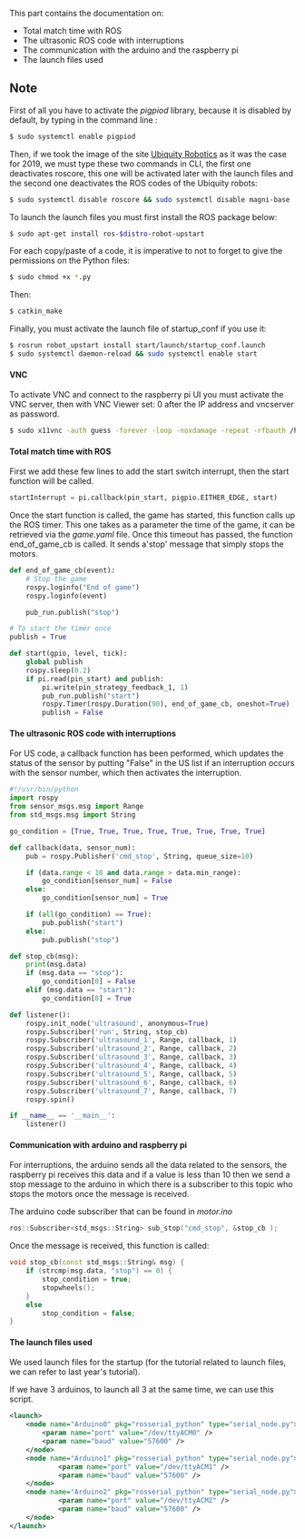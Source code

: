 This part contains the documentation on:

  - Total match time with ROS
  - The ultrasonic ROS code with interruptions
  - The communication with the arduino and the raspberry pi
  - The launch files used

## Note
First of all you have to activate the *pigpiod* library, because it is disabled by default, by typing in the command line :

```sh
$ sudo systemctl enable pigpiod
```

Then, if we took the image of the site [ Ubiquity Robotics][ubiquity] as it was the case for 2019, we must type these two commands in CLI, the first one deactivates roscore, this one will be activated later with the launch files and the second one deactivates the ROS codes of the Ubiquity robots:

```sh
$ sudo systemctl disable roscore && sudo systemctl disable magni-base
```

To launch the launch files you must first install the ROS package below:

```sh
$ sudo apt-get install ros-$distro-robot-upstart
```

For each copy/paste of a code, it is imperative to not to forget to give the permissions on the Python files:

```sh
$ sudo chmod +x *.py
```

Then:

```sh
$ catkin_make
```

Finally, you must activate the launch file of startup_conf if you use it:

```sh
$ rosrun robot_upstart install start/launch/startup_conf.launch
$ sudo systemctl daemon-reload && sudo systemctl enable start
```

#### VNC
To activate VNC and connect to the raspberry pi UI you must activate the VNC server, then with VNC Viewer set: 0 after the IP address and vncserver as password.

```sh
$ sudo x11vnc -auth guess -forever -loop -noxdamage -repeat -rfbauth /home/ros/.vnc/passwd -rfbport 5900 -shared -display :0
```

#### Total match time with ROS

First we add these few lines to add the start switch interrupt, then the start function will be called.

```python
startInterrupt = pi.callback(pin_start, pigpio.EITHER_EDGE, start)
```

Once the start function is called, the game has started, this function calls up the ROS timer. This one takes as a parameter the time of the game, it can be retrieved via the *game.yaml* file. Once this timeout has passed, the function end_of_game_cb is called. It sends a'stop' message that simply stops the motors.

```python
def end_of_game_cb(event):
    # Stop the game
    rospy.loginfo("End of game")
    rospy.loginfo(event)

    pub_run.publish("stop")

# To start the timer once
publish = True

def start(gpio, level, tick):
    global publish
    rospy.sleep(0.2)
    if pi.read(pin_start) and publish:
        pi.write(pin_strategy_feedback_1, 1)
        pub_run.publish("start")
        rospy.Timer(rospy.Duration(90), end_of_game_cb, oneshot=True)
        publish = False
```

#### The ultrasonic ROS code with interruptions

For US code, a callback function has been performed, which updates the status of the sensor by putting "False" in the US list if an interruption occurs with the sensor number, which then activates the interruption.

```python
#!/usr/bin/python
import rospy
from sensor_msgs.msg import Range
from std_msgs.msg import String

go_condition = [True, True, True, True, True, True, True, True]

def callback(data, sensor_num):
    pub = rospy.Publisher('cmd_stop', String, queue_size=10)

    if (data.range < 10 and data.range > data.min_range):
        go_condition[sensor_num] = False
    else:
        go_condition[sensor_num] = True

    if (all(go_condition) == True):
        pub.publish("start")
    else:
        pub.publish("stop")

def stop_cb(msg):
    print(msg.data)
    if (msg.data == "stop"):
        go_condition[0] = False
    elif (msg.data == "start"):
        go_condition[0] = True

def listener():
    rospy.init_node('ultrasound', anonymous=True)
    rospy.Subscriber('run', String, stop_cb)
    rospy.Subscriber('ultrasound_1', Range, callback, 1)
    rospy.Subscriber('ultrasound_2', Range, callback, 2)
    rospy.Subscriber('ultrasound_3', Range, callback, 3)
    rospy.Subscriber('ultrasound_4', Range, callback, 4)
    rospy.Subscriber('ultrasound_5', Range, callback, 5)
    rospy.Subscriber('ultrasound_6', Range, callback, 6)
    rospy.Subscriber('ultrasound_7', Range, callback, 7)
    rospy.spin()

if __name__ == '__main__':
    listener()

```

#### Communication with arduino and raspberry pi

For interruptions, the arduino sends all the data related to the sensors, the raspberry pi receives this data and if a value is less than 10 then we send a stop message to the arduino in which there is a subscriber to this topic who stops the motors once the message is received.

The arduino code subscriber that can be found in *motor.ino*

```cpp
ros::Subscriber<std_msgs::String> sub_stop("cmd_stop", &stop_cb );
```

Once the message is received, this function is called:
```cpp
void stop_cb(const std_msgs::String& msg) {
    if (strcmp(msg.data, "stop") == 0) {
        stop_condition = true;
        stopwheels();
    }
    else
        stop_condition = false;
}
```

#### The launch files used

We used launch files for the startup (for the tutorial related to launch files, we can refer to last year's tutorial).

If we have 3 arduinos, to launch all 3 at the same time, we can use this script.

```xml
<launch>
    <node name="Arduino0" pkg="rosserial_python" type="serial_node.py">
    	<param name="port" value="/dev/ttyACM0" />
    	<param name="baud" value="57600" />
    </node>
    <node name="Arduino1" pkg="rosserial_python" type="serial_node.py">
            <param name="port" value="/dev/ttyACM1" />
            <param name="baud" value="57600" />
    </node>
    <node name="Arduino2" pkg="rosserial_python" type="serial_node.py">
            <param name="port" value="/dev/ttyACM2" />
            <param name="baud" value="57600" />
    </node>
</launch>
```

[//]: # (These are reference links used in the body of this note and get stripped out when the markdown processor does its job. There is no need to format nicely because it shouldn't be seen. Thanks SO - http://stackoverflow.com/questions/4823468/store-comments-in-markdown-syntax)


   [ubiquity]: <https://downloads.ubiquityrobotics.com/pi.html>
